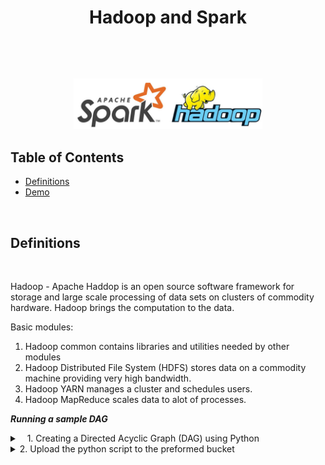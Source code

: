 <h1 align="center"> Hadoop and Spark </h1> 

<br>
<p align="center">
  <a href="https://gitpoint.co/">
    <img alt="" width="450">
  </a>
</p>
<p align="center"><img width=60% src="https://github.com/hilsdsg3/Spark_Hadoop/blob/master/meta_data/pyspark_hadoop_.png"></p>

## Table of Contents

- [Definitions](#definitions)
- [Demo](#demo)

<!-- END doctoc generated TOC please keep comment here to allow auto update -->

<br>

## Definitions
<br>

Hadoop - Apache Haddop is an open source software framework for storage and large scale processing of data sets on clusters of commodity hardware.
Hadoop brings the computation to the data.

Basic modules:
1. Hadoop common contains libraries and utilities needed by other modules
2. Hadoop Distributed File System (HDFS) stores data on a commodity machine providing very high bandwidth.
3. Hadoop YARN manages a cluster and schedules users.
4. Hadoop MapReduce scales data to alot of processes.


***Running a sample DAG***
<br>
<details>
  <summary>&nbsp;&nbsp;&nbsp;1. Creating a Directed Acyclic Graph (DAG) using Python </summary>

&nbsp;&nbsp;&nbsp;Setting a variable for yesterday so we can be sure our DAG runs when we upload the Python file 
Any operators like the following will be added to the DAG object
<br>
```
hello_world_greeting >> sales_greeting >> bash_greeting
```
</details>

<details>
<summary>2. Upload the python script to the preformed bucket </summary>
<p align="center"><img width=60% src="https://github.com/hilsdsg3/Google_Cloud_Platform_Composer/blob/master/meta_data/upload_script.png"></p>


<summary>3. Open the Airflow console through the GCP Composer view </summary>
<br>

</details>
</details>
</details>

<br>
<br>








